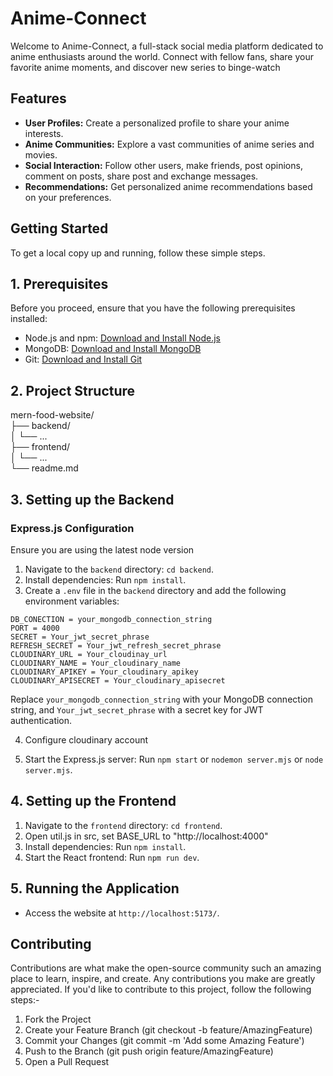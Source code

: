 # Anime-Connect

Welcome to Anime-Connect, a full-stack social media platform dedicated to anime enthusiasts around the world. Connect with fellow fans, share your favorite anime moments, and discover new series to binge-watch

## Features

- **User Profiles:** Create a personalized profile to share your anime interests.
- **Anime Communities:** Explore a vast communities of anime series and movies.
- **Social Interaction:** Follow other users, make friends, post opinions, comment on posts, share post and exchange messages.
- **Recommendations:** Get personalized anime recommendations based on your preferences.

## Getting Started

To get a local copy up and running, follow these simple steps.

## 1. Prerequisites
Before you proceed, ensure that you have the following prerequisites installed:

- Node.js and npm: [Download and Install Node.js](https://nodejs.org/)
- MongoDB: [Download and Install MongoDB](https://www.mongodb.com/try/download/community)
- Git: [Download and Install Git](https://git-scm.com/downloads)

## 2. Project Structure
mern-food-website/  
├── backend/  
│   └── ...  
├── frontend/  
│   └── ...  
└── readme.md  



## 3. Setting up the Backend


### Express.js Configuration
Ensure you are using the latest node version 
1. Navigate to the `backend` directory: `cd backend`.
2. Install dependencies: Run `npm install`.
3. Create a `.env` file in the `backend` directory and add the following environment variables:

```
DB_CONECTION = your_mongodb_connection_string  
PORT = 4000  
SECRET = Your_jwt_secret_phrase  
REFRESH_SECRET = Your_jwt_refresh_secret_phrase  
CLOUDINARY_URL = Your_cloudinay_url  
CLOUDINARY_NAME = Your_cloudinary_name  
CLOUDINARY_APIKEY = Your_cloudinary_apikey  
CLOUDINARY_APISECRET = Your_cloudinary_apisecret  
```

Replace `your_mongodb_connection_string` with your MongoDB connection string, and `Your_jwt_secret_phrase` with a secret key for JWT authentication.

4. Configure cloudinary account

5. Start the Express.js server: Run `npm start` or `nodemon server.mjs` or `node server.mjs`.

## 4. Setting up the Frontend

1. Navigate to the `frontend` directory: `cd frontend`.
2. Open util.js in src, set BASE_URL to "http://localhost:4000"
3. Install dependencies: Run `npm install`.
4. Start the React frontend: Run `npm run dev`.

## 5. Running the Application
- Access the website at `http://localhost:5173/`.
 

## Contributing
Contributions are what make the open-source community such an amazing place to learn, inspire, and create. Any contributions you make are greatly appreciated.
If you'd like to contribute to this project, follow the following steps:-   

1. Fork the Project
2. Create your Feature Branch (git checkout -b feature/AmazingFeature)
3. Commit your Changes (git commit -m 'Add some Amazing Feature')
4. Push to the Branch (git push origin feature/AmazingFeature)
5. Open a Pull Request
